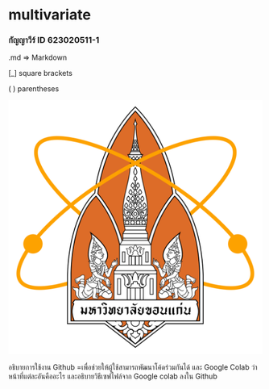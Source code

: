 # multivariate

### กัญญาวีร์ ID 623020511-1

 .md => Markdown
 
 [_] square brackets
 
 ( ) parentheses
 
 ![Science_KKU](Science_KKU.png)
 
 
 อธิบายการใช้งาน Github =เพื่อช่วยให้ผู้ใช้สามารถพัฒนาโค้ดร่วมกันได้
 และ Google Colab ว่าหน้าที่แต่ละอันคืออะไร และอธิบายวิธีเซฟไฟล์จาก Google colab ลงใน Github
